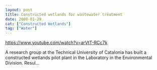 ```yaml
---
layout: post
title: Constructed wetlands for wastewater treatment
date: 2008-01-29
cat: ["Constructed Wetlands"]
tag: ["Water"]
---
```


https://www.youtube.com/watch?v=arVtT-RCc7k  

A research group at the Technical University of Catalonia has built a constructed wetlands pilot plant in the Laboratory in the Environmental Division. Resul...
